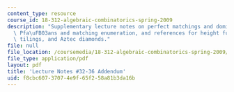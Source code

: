 ```yaml
---
content_type: resource
course_id: 18-312-algebraic-combinatorics-spring-2009
description: "Supplementary lecture notes on perfect matchings and domino tilings,\
  \ Pfa\uFB03ans and matching enumeration, and references for height functions, domino\
  \ tilings, and Aztec diamonds."
file: null
file_location: /coursemedia/18-312-algebraic-combinatorics-spring-2009/f8cbc60737074e9f65f258a81b3da16b_MIT18_312S09_Lecture32-36.pdf
file_type: application/pdf
layout: pdf
title: 'Lecture Notes #32-36 Addendum'
uid: f8cbc607-3707-4e9f-65f2-58a81b3da16b
---
```

